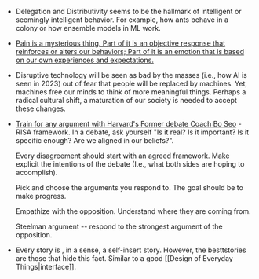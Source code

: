 * Delegation and Distributivity seems to be the hallmark of intelligent or seemingly intelligent behavior. For example, how ants behave in a colony or how ensemble models in ML work.
* [Pain is a mysterious thing. Part of it is an objective response that reinforces or alters our behaviors; Part of it is an emotion that is based on our own experiences and expectations.](https://www.youtube.com/watch?v=hax2be-DlhY)

* Disruptive technology will be seen as bad by the masses (i.e., how AI is seen in 2023) out of fear that people will be replaced by machines. Yet, machines free our minds to think of more meaningful things. Perhaps a radical cultural shift, a maturation of our society is needed to accept these changes.


* [Train for any argument with Harvard's Former debate Coach Bo Seo](https://www.youtube.com/watch?v=_WjUFuW2J0A) - RISA framework. In a debate, ask yourself "Is it real? Is it important? Is it specific enough? Are we aligned in our beliefs?". 
  
  Every disagreement should start with an agreed framework. Make explicit the intentions of the debate (I.e., what both sides are hoping to accomplish).
  
  Pick and choose the arguments you respond to. The goal should be to make progress.
  
  Empathize with the opposition. Understand where they are coming from.
  
  Steelman argument -- respond to the strongest argument of the opposition.

* Every story is , in a sense, a self-insert story. However, the besttstories are those that hide this fact. Similar to a good [[Design of Everyday Things|interface]].



